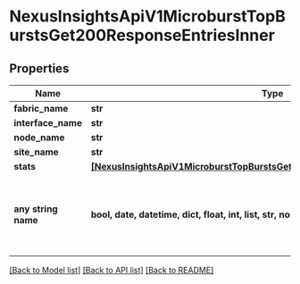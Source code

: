 # NexusInsightsApiV1MicroburstTopBurstsGet200ResponseEntriesInner


## Properties
Name | Type | Description | Notes
------------ | ------------- | ------------- | -------------
**fabric_name** | **str** |  | [optional] 
**interface_name** | **str** |  | [optional] 
**node_name** | **str** |  | [optional] 
**site_name** | **str** |  | [optional] 
**stats** | [**[NexusInsightsApiV1MicroburstTopBurstsGet200ResponseEntriesInnerStatsInner]**](NexusInsightsApiV1MicroburstTopBurstsGet200ResponseEntriesInnerStatsInner.md) |  | [optional] 
**any string name** | **bool, date, datetime, dict, float, int, list, str, none_type** | any string name can be used but the value must be the correct type | [optional]

[[Back to Model list]](../README.md#documentation-for-models) [[Back to API list]](../README.md#documentation-for-api-endpoints) [[Back to README]](../README.md)


